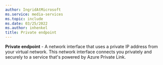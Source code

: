 ```yaml
---
author: IngridAtMicrosoft
ms.service: media-services
ms.topic: include
ms.date: 03/25/2022
ms.author: inhenkel
title: Private endpoint
---
```


**Private endpoint** - A network interface that uses a private IP address from your virtual network. This network interface connects you privately and securely to a service that's powered by Azure Private Link.

